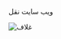 
ويب سايت نقل



![غلاف](https://user-images.githubusercontent.com/100274105/155884449-ebc0d590-0ee1-4613-9ec0-a83402c7edec.jpg)


